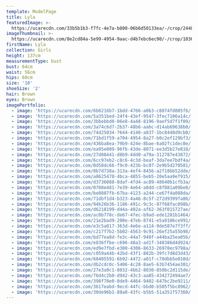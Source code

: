 ```yaml
---
template: ModelPage
title: Lyla
featuredImage: >-
  https://ucarecdn.com/33b5b1b3-f7fc-4e7a-b800-06b6d50133ea/-/crop/2448x1222/0,0/-/preview/
imageThumbnail: >-
  https://ucarecdn.com/8e2cd84a-5e99-4954-9aac-d4b7ebc6ec90/-/crop/1036x1431/343,26/-/preview/
firstName: Lyla
collection: Girls
height: 137cm
measurementType: bust
bust: 64cm
waist: 56cm
hips: 68cm
size: '10'
shoeSize: '2'
hair: Brown
eyes: Brown
imagePortfolio:
  - image: 'https://ucarecdn.com/6b6216b7-1bdd-4766-a0b3-c8074fd005f6/'
  - image: 'https://ucarecdn.com/5a351bed-24f4-43ef-9547-3fec7106a14c/'
  - image: 'https://ucarecdn.com/3bbebbd0-06e8-4a48-8196-9aef5d7f1f09/'
  - image: 'https://ucarecdn.com/3a74c6d7-2b37-48b6-aabc-d14ab69638b0/'
  - image: 'https://ucarecdn.com/74d25034-7644-4140-a837-1bc8448d9cb0/'
  - image: 'https://ucarecdn.com/71bd1f59-a704-4954-8a27-b0c2ef129bf3/'
  - image: 'https://ucarecdn.com/436ba8ea-79b9-424e-8bae-6a02fc1dec0e/'
  - image: 'https://ucarecdn.com/ea95e009-96fb-43de-8071-ee3d5b27e818/'
  - image: 'https://ucarecdn.com/27d08441-d8b9-4dd0-a79a-312787e43872/'
  - image: 'https://ucarecdn.com/6cc97eb2-c8c6-4c3d-beaf-3da7ee7bdf4a/'
  - image: 'https://ucarecdn.com/0d58dc66-f9c0-423b-bc07-2e9b5d270581/'
  - image: 'https://ucarecdn.com/0b7d738a-313a-4ef4-8456-a2f18bb52dde/'
  - image: 'https://ucarecdn.com/a8625470-4bca-4855-beb5-20e5aa9ef915/'
  - image: 'https://ucarecdn.com/d3736088-8daf-4fd4-ac89-48640b1cfb3a/'
  - image: 'https://ucarecdn.com/0708e481-7e39-4e64-a8dd-c8f881a09be8/'
  - image: 'https://ucarecdn.com/be0807fb-67ba-4123-a244-ce67f4a088da/'
  - image: 'https://ucarecdn.com/71dbf1d4-b323-4a46-8c5f-272d9399fa86/'
  - image: 'https://ucarecdn.com/94b26b36-1186-491c-9c3c-97f68fac898b/'
  - image: 'https://ucarecdn.com/d6218199-d44a-402a-af62-363f015727ae/'
  - image: 'https://ucarecdn.com/ac0b778c-de67-4fec-b9ad-ede1281b1464/'
  - image: 'https://ucarecdn.com/21e2bad9-200e-47eb-8741-e5a9106ce991/'
  - image: 'https://ucarecdn.com/e3c5a017-363d-4e6e-a114-9de587e7f3ff/'
  - image: 'https://ucarecdn.com/c217f7b2-5b02-4563-9c91-26ef25a55b98/'
  - image: 'https://ucarecdn.com/bd77ea8d-fe3c-44a7-940f-a44ba25ea056/'
  - image: 'https://ucarecdn.com/e836ffbe-c696-48a3-ad1f-348386d4d924/'
  - image: 'https://ucarecdn.com/ed9e7fbd-e300-4306-8633-26978ec9798a/'
  - image: 'https://ucarecdn.com/c059a44b-42bd-43f1-882b-39fc7d8d3d43/'
  - image: 'https://ucarecdn.com/68405591-6b92-4472-a01f-c70dbb5e010d/'
  - image: 'https://ucarecdn.com/db2cdc0c-5406-4c28-8ae5-63b7454ae301/'
  - image: 'https://ucarecdn.com/27e3a9c1-8032-4bb2-8030-850bc2d115de/'
  - image: 'https://ucarecdn.com/76d4c2b0-d942-43c3-aa85-434272494ae7/'
  - image: 'https://ucarecdn.com/398f70e0-0de9-4464-9402-647bc2be9211/'
  - image: 'https://ucarecdn.com/3617eabd-9ecd-44fc-bbd0-b505f5bc8962/'
  - image: 'https://ucarecdn.com/30de96b1-88a0-43fc-b5b5-51a351f57360/'
---
```


